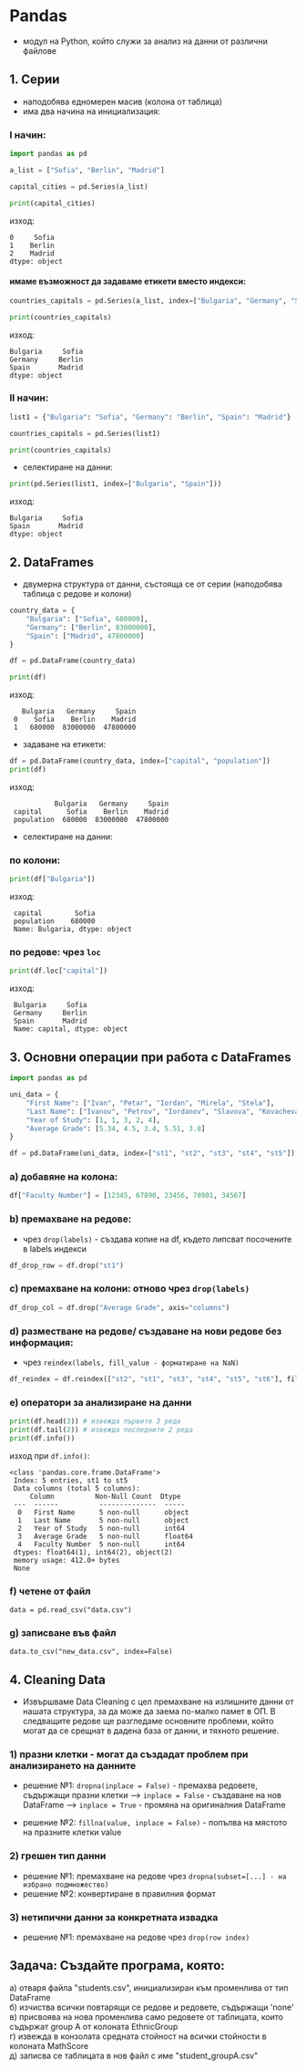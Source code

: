 # Pandas
* модул на Python, който служи за анализ на данни от различни файлове

## 1. Серии
* наподобява едномерен масив (колона от таблица)
* има два начина на инициализация:
### I начин:
```py
import pandas as pd

a_list = ["Sofia", "Berlin", "Madrid"]

capital_cities = pd.Series(a_list)

print(capital_cities)
```
изход:
```
0     Sofia
1    Berlin
2    Madrid
dtype: object
```
#### имаме възможност да задаваме етикети вместо индекси:
```py
countries_capitals = pd.Series(a_list, index=["Bulgaria", "Germany", "Spain"])

print(countries_capitals)
```
изход:
```
Bulgaria     Sofia
Germany     Berlin
Spain       Madrid
dtype: object
```
### II начин:
```py
list1 = {"Bulgaria": "Sofia", "Germany": "Berlin", "Spain": "Madrid"}

countries_capitals = pd.Series(list1)

print(countries_capitals)
```
* селектиране на данни:
```py
print(pd.Series(list1, index=["Bulgaria", "Spain"]))
```
изход:
```
Bulgaria     Sofia
Spain       Madrid
dtype: object
```

## 2. DataFrames
* двумерна структура от данни, състояща се от серии (наподобява таблица с редове и колони)
```py
country_data = {
    "Bulgaria": ["Sofia", 680000],
    "Germany": ["Berlin", 83000000],
    "Spain": ["Madrid", 47800000]
}

df = pd.DataFrame(country_data)

print(df)
```
изход:
```
   Bulgaria   Germany     Spain
 0    Sofia    Berlin    Madrid
 1   680000  83000000  47800000
```
* задаване на етикети:
```py
df = pd.DataFrame(country_data, index=["capital", "population"])
print(df)
```
изход:
```
           Bulgaria   Germany     Spain
 capital      Sofia    Berlin    Madrid
 population  680000  83000000  47800000
```
* селектиране на данни:

### по колони:
```py
print(df["Bulgaria"])
```
изход:
```
 capital        Sofia
 population    680000
 Name: Bulgaria, dtype: object
```

### по редове: чрез `loc`

```py
print(df.loc["capital"])
```
изход:
```
 Bulgaria     Sofia
 Germany     Berlin
 Spain       Madrid
 Name: capital, dtype: object
```

## 3. Основни операции при работа с DataFrames

```py
import pandas as pd

uni_data = {
    "First Name": ["Ivan", "Petar", "Iordan", "Mirela", "Stela"],
    "Last Name": ["Ivanov", "Petrov", "Iordanov", "Slavova", "Kovacheva"],
    "Year of Study": [1, 1, 3, 2, 4],
    "Average Grade": [5.34, 4.5, 3.4, 5.51, 3.8]
}

df = pd.DataFrame(uni_data, index=["st1", "st2", "st3", "st4", "st5"])
```
###  a) добавяне на колона:
```py
df["Faculty Number"] = [12345, 67890, 23456, 78901, 34567]
```


### b) премахване на редове: 
* чрез `drop(labels)` - създава копие на df, където липсват посочените в labels индекси
```py
df_drop_row = df.drop("st1")
```
### c) премахване на колони: отново чрез `drop(labels)`
```py
df_drop_col = df.drop("Average Grade", axis="columns")
```
### d) разместване на редове/ създаване на нови редове без информация: 
* чрез `reindex(labels, fill_value - форматиране на NaN)`
```py
df_reindex = df.reindex(["st2", "st1", "st3", "st4", "st5", "st6"], fill_value="no info")
```

### e) oператори за анализиране на данни
```py
print(df.head(3)) # извежда първите 3 реда
print(df.tail(2)) # извежда последните 2 реда
print(df.info())
```
изход при `df.info()`:
```
<class 'pandas.core.frame.DataFrame'>
 Index: 5 entries, st1 to st5
 Data columns (total 5 columns):
     Column          Non-Null Count  Dtype
 ---  ------          --------------  -----
  0   First Name      5 non-null      object
  1   Last Name       5 non-null      object
  2   Year of Study   5 non-null      int64
  3   Average Grade   5 non-null      float64
  4   Faculty Number  5 non-null      int64
 dtypes: float64(1), int64(2), object(2)
 memory usage: 412.0+ bytes
 None
```

### f) четене от файл
```data = pd.read_csv("data.csv")```

### g) записване във файл
```data.to_csv("new_data.csv", index=False)```


## 4. Cleaning Data

* Извършваме Data Cleaning с цел премахване на излишните данни от нашата структура, за да може да заема по-малко памет в ОП. В следващите редове ще разгледаме основните проблеми, който могат да се срещнат в дадена база от данни, и тяхното решение.

### 1) празни клетки - могат да създадат проблем при анализирането на данните
- решение №1: `dropna(inplace = False)` - премахва редовете, съдържащи празни клетки
    --> `inplace = False` - създаване на нов DataFrame
    --> `inplace = True` - промяна на оригиналния DataFrame

- решение №2: `fillna(value, inplace = False)` - попълва на мястото на празните клетки value


### 2) грешен тип данни
- решение №1: премахване на редове чрез `dropna(subset=[...] - на избрано подмножество)`
- решение №2: конвертиране в правилния формат

### 3) нетипични данни за конкретната извадка
- решение №1: премахване на редове чрез `drop(row index)`


## Задача: Създайте програма, която:
a) отваря файла "students.csv", инициализиран към променлива от тип DataFrame <br>
б) изчиства всички повтарящи се редове и редовете, съдържащи 'none' <br>
в) присвоява на нова променлива само редовете от таблицата, които съдържат group A от колоната EthnicGroup <br>
г) извежда в конзолата средната стойност на всички стойности в колоната MathScore <br>
д) записва се таблицата в нов файл с име "student_groupA.csv" <br>
